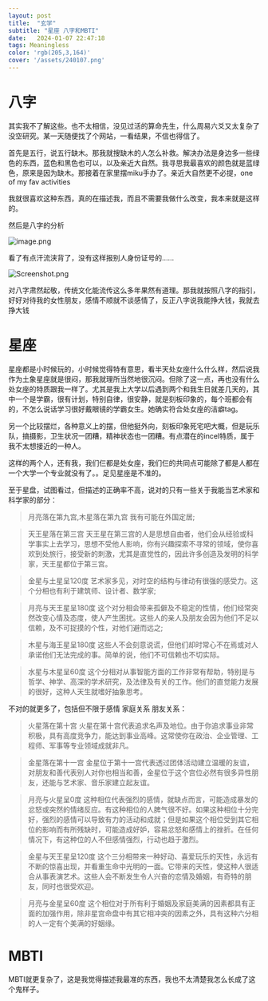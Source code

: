 ```yaml
---
layout: post
title:  "玄学"
subtitle: "星座 八字和MBTI"
date:   2024-01-07 22:47:18
tags: Meaningless
color: 'rgb(205,3,164)'
cover: '/assets/240107.png'
---
```

# 八字

其实我不了解这些。也不太相信，没见过活的算命先生，什么周易六爻又太复杂了没空研究。某一天随便找了个网站，一看结果，不信也得信了。

首先是五行，说五行缺木。那我就搜缺木的人怎么补救。解决办法是身边多一些绿色的东西，蓝色和黑色也可以，以及亲近大自然。我寻思我最喜欢的颜色就是蓝绿色，原来是因为缺木。那接着在家里摆miku手办了。亲近大自然更不必提，one of my fav activities

我就很喜欢这种东西，真的在描述我，而且不需要我做什么改变，我本来就是这样的。

然后是八字的分析

![image.png](https://s2.loli.net/2024/01/07/FUo1XGzTSyaRvLf.png)

看了有点汗流浃背了，没有这样报别人身份证号的……

![Screenshot.png](https://s2.loli.net/2024/01/07/8VTweLN3hMfU1Rc.png)

对八字肃然起敬，传统文化能流传这么多年果然有道理。那我就按照八字的指引，好好对待我的女性朋友，感情不顺就不谈感情了，反正八字说我能挣大钱，我就去挣大钱

# 星座

星座都是小时候玩的，小时候觉得特有意思，看半天处女座什么什么样，然后说我作为土象星座就是很闷，那我就理所当然地很沉闷。但除了这一点，再也没有什么处女座的特质跟我一样了。尤其是我上大学以后遇到两个和我生日就差几天的，其中一个是学霸，很有计划，特别自律，很安静，就是刻板印象的，每个班都会有的，不怎么说话学习很好戴眼镜的学霸女生。她确实符合处女座的洁癖tag。

另一个比较摆烂，各种意义上的摆，但他挺外向，刻板印象死宅吧大概，但是玩乐队，搞摄影，卫生状况一团糟，精神状态也一团糟。有点潜在的incel特质，属于我不太想接近的一种人。

这样的两个人，还有我，我们仨都是处女座，我们仨的共同点可能除了都是人都在一个大学一个专业就没有了。。足见星座是不准的。

至于星盘，试图看过，但描述的正确率不高，说对的只有一些关于我能当艺术家和科学家的部分：

> 月亮落在第九宫,木星落在第九宫
我有可能在外国定居;

> 天王星落在第三宫
天王星在第三宫的人是思想自由者，他们会从经验或科学事实上去学习，思想不受他人影响，你有兴趣探索不寻常的领域，使你喜欢到处旅行，接受新的刺激，尤其是直觉性的，因此许多创造及发明的科学家，天王星都位于第三宫。

>金星与土星呈120度
艺术家多见，对时空的结构与律动有很强的感受力。这个分相也有利于建筑师、设计者、数学家;

> 月亮与天王星呈180度
这个对分相会带来孤僻及不稳定的性情，他们经常突然改变心情及态度，使人产生困扰。这些人的亲人及朋友会因为他们不足以信赖，及不可捉摸的个性，对他们避而远之;

> 木星与海王星呈180度
这些人不会刻意说谎，但他们却时常心不在焉或对人承诺他们无法完成的事。简单的说，他们不可信赖也不切实际。

> 水星与木星呈60度
这个分相对从事智能方面的工作非常有帮助，特别是与哲学、神学、高深的学术研究，及法律及有关的工作。他们的直觉能力发展的很好，这种人天生就嗜好抽象思考。

不对的就更多了，包括但不限于感情 家庭关系 朋友关系：

> 火星落在第十宫
火星在第十宫代表追求名声及地位。由于你追求事业非常积极，具有高度竞争力，能达到事业高峰。这常使你在政治、企业管理、工程师、军事等专业领域成就非凡。

> 金星落在第十一宫
金星位于第十一宫代表透过团体活动建立温暖的友谊，对朋友和善代表别人对你也相当和善，金星位于这个宫位必然有很多异性朋友，还能与艺术家、音乐家建立起友谊。

> 月亮与火星呈0度
这种相位代表强烈的感情，就缺点而言，可能造成暴发的忿怒或突然的情绪反应。有这种相位的人脾气很不好。如果这种相位十分完好，强烈的感情可以导致有力的活动和成就；但是如果这个相位受到其它相位的影响而有所残缺时，可能造成好妒，容易忿怒和感情上的挫折。在任何情况下，有这种位的人不但感情强烈，行动也趋于激烈。

> 金星与天王星呈120度
这个三分相带来一种好动、喜爱玩乐的天性，永远有不断的惊喜出现，并看重生命中光明的一面。它带来的天性，使这种人很适合从事表演艺术。这些人会不断发生令人兴奋的恋情及婚姻，有奇特的朋友，同时也很受欢迎。

> 月亮与金星呈60度
这个相位对于所有利于婚姻及家庭美满的因素都具有正面的加强作用，除非星宫命盘中有其它相冲突的因素之外，具有这种六分相的人一定有个美满的好姻缘。

# MBTI

MBTI就更复杂了，这是我觉得描述我最准的东西，我也不太清楚我怎么长成了这个鬼样子。